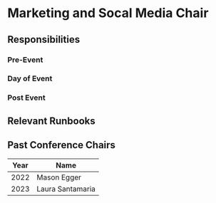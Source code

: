 # Marketing and Socal Media Chair


## Responsibilities

### Pre-Event

### Day of Event

### Post Event

## Relevant Runbooks

## Past Conference Chairs

Year | Name 
---- | ---- 
2022 | Mason Egger
2023 | Laura Santamaria 
